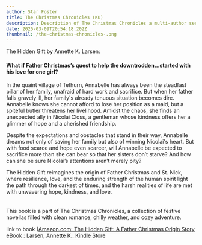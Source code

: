 ```yaml
---
author: Star Foster
title: The Christmas Chronicles (KU)
description: Description of The Christmas Chronicles a multi-author series
date: 2025-03-09T20:54:18.202Z
thumbnail: /the-christmas-chronicles-.png
---
```

T﻿he Hidden Gift by Annette K. Larsen:



#### What if Father Christmas’s quest to help the downtrodden…started with his love for one girl?

In the quaint village of Tethurn, Annabelle has always been the steadfast pillar of her family, unafraid of hard work and sacrifice. But when her father falls gravely ill, her family's already tenuous situation becomes dire. Annabelle knows she cannot afford to lose her position as a maid, but a spiteful butler threatens her livelihood. Amidst the chaos, she finds an unexpected ally in Nicolai Closs, a gentleman whose kindness offers her a glimmer of hope and a cherished friendship.

Despite the expectations and obstacles that stand in their way, Annabelle dreams not only of saving her family but also of winning Nicolai's heart. But with food scarce and hope even scarcer, will Annabelle be expected to sacrifice more than she can bear so that her sisters don’t starve? And how can she be sure Nicolai’s attentions aren’t merely pity?

The Hidden Gift reimagines the origin of Father Christmas and St. Nick, where resilience, love, and the enduring strength of the human spirit light the path through the darkest of times, and the harsh realities of life are met with unwavering hope, kindness, and love.\
\
\
This book is a part of The Christmas Chronicles, a collection of festive novellas filled with clean romance, chilly weather, and cozy adventure.

l﻿ink to book ([Amazon.com: The Hidden Gift: A Father Christmas Origin Story eBook : Larsen, Annette K.: Kindle Store](https://www.amazon.com/gp/product/B0D5P47WHJ?ref_=dbs_m_mng_rwt_calw_tkin_0&storeType=ebooks)

<!--EndFragment-->
